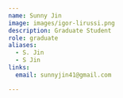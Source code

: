 ```yaml
---
name: Sunny Jin
image: images/igor-lirussi.png
description: Graduate Student
role: graduate
aliases:
  - S. Jin
  - S Jin
links:
  email: sunnyjin41@gmail.com

---
```

 
